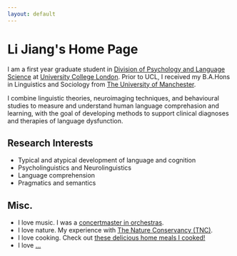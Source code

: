 ```yaml
---
layout: default
---
```


# Li Jiang's Home Page

I am a first year graduate student in [Division of Psychology and Language Science](https://www.ucl.ac.uk/pals/) at [University College London](https://www.ucl.ac.uk). Prior to UCL, I received my B.A.Hons in Linguistics and Sociology from [The University of Manchester](https://www.manchester.ac.uk).

I combine linguistic theories, neuroimaging techniques, and behavioural studies to measure and understand human language comprehasion and learning, with the goal of developing methods to support clinical diagnoses and therapies of language dysfunction. 

## Research Interests
 - Typical and atypical development of language and cognition
 - Psycholinguistics and Neurolinguistics 
 - Language comprehension
 - Pragmatics and semantics

## Misc.
 - I love music. I was a [concertmaster in orchestras]().
 - I love nature. My experience with [The Nature Conservancy (TNC)]().
 - I love cooking. Check out [these delicious home meals I cooked!]()
 - I love [...](https://runzhe-yang.science)

